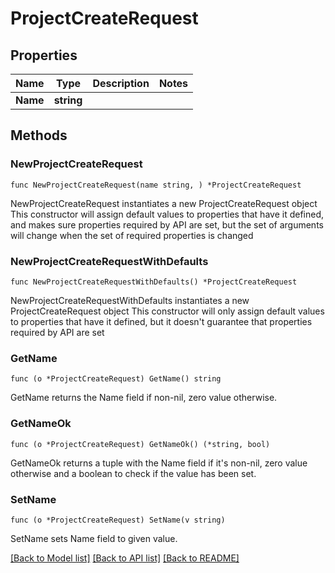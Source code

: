 # ProjectCreateRequest

## Properties

Name | Type | Description | Notes
------------ | ------------- | ------------- | -------------
**Name** | **string** |  | 

## Methods

### NewProjectCreateRequest

`func NewProjectCreateRequest(name string, ) *ProjectCreateRequest`

NewProjectCreateRequest instantiates a new ProjectCreateRequest object
This constructor will assign default values to properties that have it defined,
and makes sure properties required by API are set, but the set of arguments
will change when the set of required properties is changed

### NewProjectCreateRequestWithDefaults

`func NewProjectCreateRequestWithDefaults() *ProjectCreateRequest`

NewProjectCreateRequestWithDefaults instantiates a new ProjectCreateRequest object
This constructor will only assign default values to properties that have it defined,
but it doesn't guarantee that properties required by API are set

### GetName

`func (o *ProjectCreateRequest) GetName() string`

GetName returns the Name field if non-nil, zero value otherwise.

### GetNameOk

`func (o *ProjectCreateRequest) GetNameOk() (*string, bool)`

GetNameOk returns a tuple with the Name field if it's non-nil, zero value otherwise
and a boolean to check if the value has been set.

### SetName

`func (o *ProjectCreateRequest) SetName(v string)`

SetName sets Name field to given value.



[[Back to Model list]](../README.md#documentation-for-models) [[Back to API list]](../README.md#documentation-for-api-endpoints) [[Back to README]](../README.md)


